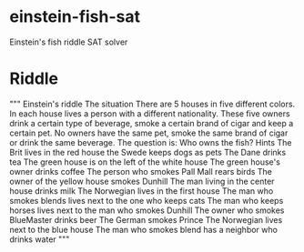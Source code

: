 # einstein-fish-sat
Einstein's fish riddle SAT solver

# Riddle 

"""
Einstein's riddle
The situation
  There are 5 houses in five different colors.
  In each house lives a person with a different nationality.
  These five owners drink a certain type of beverage, smoke a certain brand of cigar and keep a certain pet.
  No owners have the same pet, smoke the same brand of cigar or drink the same beverage.
  The question is: Who owns the fish?
Hints
  The Brit lives in the red house
  the Swede keeps dogs as pets
  The Dane drinks tea
  The green house is on the left of the white house
  The green house's owner drinks coffee
  The person who smokes Pall Mall rears birds
  The owner of the yellow house smokes Dunhill
  The man living in the center house drinks milk
  The Norwegian lives in the first house
  The man who smokes blends lives next to the one who keeps cats
  The man who keeps horses lives next to the man who smokes Dunhill
  The owner who smokes BlueMaster drinks beer
  The German smokes Prince
  The Norwegian lives next to the blue house
  The man who smokes blend has a neighbor who drinks water
"""
